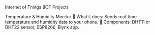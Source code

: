 Internet of Things (IOT Project)

Temperature & Humidity Monitor
 What it does: Sends real-time temperature and humidity data to your phone.
 Components: DHT11 or DHT22 sensor, ESP8266, Blynk app.
